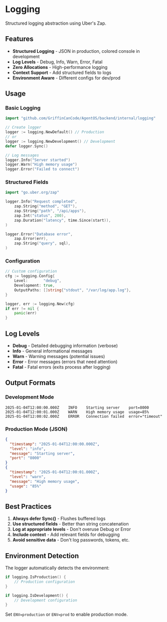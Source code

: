 # Logging

Structured logging abstraction using Uber's Zap.

## Features

- **Structured Logging** - JSON in production, colored console in development
- **Log Levels** - Debug, Info, Warn, Error, Fatal
- **Zero Allocations** - High-performance logging
- **Context Support** - Add structured fields to logs
- **Environment Aware** - Different configs for dev/prod

## Usage

### Basic Logging

```go
import "github.com/GriffinCanCode/AgentOS/backend/internal/logging"

// Create logger
logger := logging.NewDefault() // Production
// or
logger := logging.NewDevelopment() // Development
defer logger.Sync()

// Log messages
logger.Info("Server started")
logger.Warn("High memory usage")
logger.Error("Failed to connect")
```

### Structured Fields

```go
import "go.uber.org/zap"

logger.Info("Request completed",
    zap.String("method", "GET"),
    zap.String("path", "/api/apps"),
    zap.Int("status", 200),
    zap.Duration("latency", time.Since(start)),
)

logger.Error("Database error",
    zap.Error(err),
    zap.String("query", sql),
)
```

### Configuration

```go
// Custom configuration
cfg := logging.Config{
    Level:       "debug",
    Development: true,
    OutputPaths: []string{"stdout", "/var/log/app.log"},
}

logger, err := logging.New(cfg)
if err != nil {
    panic(err)
}
```

## Log Levels

- **Debug** - Detailed debugging information (verbose)
- **Info** - General informational messages
- **Warn** - Warning messages (potential issues)
- **Error** - Error messages (errors that need attention)
- **Fatal** - Fatal errors (exits process after logging)

## Output Formats

### Development Mode
```
2025-01-04T12:00:00.000Z    INFO    Starting server    port=8000
2025-01-04T12:00:01.000Z    WARN    High memory usage  usage=85%
2025-01-04T12:00:02.000Z    ERROR   Connection failed  error="timeout"
```

### Production Mode (JSON)
```json
{
  "timestamp": "2025-01-04T12:00:00.000Z",
  "level": "info",
  "message": "Starting server",
  "port": "8000"
}
{
  "timestamp": "2025-01-04T12:00:01.000Z",
  "level": "warn",
  "message": "High memory usage",
  "usage": "85%"
}
```

## Best Practices

1. **Always defer Sync()** - Flushes buffered logs
2. **Use structured fields** - Better than string concatenation
3. **Log at appropriate levels** - Don't overuse Debug or Error
4. **Include context** - Add relevant fields for debugging
5. **Avoid sensitive data** - Don't log passwords, tokens, etc.

## Environment Detection

The logger automatically detects the environment:

```go
if logging.IsProduction() {
    // Production configuration
}

if logging.IsDevelopment() {
    // Development configuration
}
```

Set `ENV=production` or `ENV=prod` to enable production mode.

